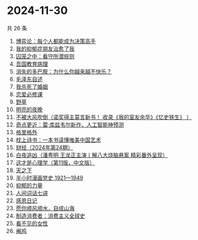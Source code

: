 # 2024-11-30

共 26 条

<!-- BEGIN WEREAD -->
<!-- 最后更新时间 2024-11-30 09:11:52 +0800 -->
1. [博弈论：每个人都能成为决策高手](https://weread.qq.com/web/bookDetail/5d332c2072575dbf5d33fe2)
1. [我的抑郁症朋友治愈了我](https://weread.qq.com/web/bookDetail/83032c30813ab95ffg015dfd)
1. [囚笼之中：看守所潜规则](https://weread.qq.com/web/bookDetail/50f32b10813ab95eag0154c9)
1. [吾国教育病理](https://weread.qq.com/web/bookDetail/212328f0813ab9640g0140aa)
1. [消失的多巴胺：为什么你越来越不快乐？](https://weread.qq.com/web/bookDetail/de1326c0813ab9641g0144d7)
1. [毛泽东自述](https://weread.qq.com/web/bookDetail/4de325a0813ab7379g0121da)
1. [我杀死了婚姻](https://weread.qq.com/web/bookDetail/5c932450813ab95d9g0104b3)
1. [恋爱必修课](https://weread.qq.com/web/bookDetail/77c32540813ab9481g01256f)
1. [野草](https://weread.qq.com/web/bookDetail/97f32d50726a21f197f3642)
1. [明亮的夜晚](https://weread.qq.com/web/bookDetail/2db32930813ab80f9g0165a3)
1. [不被大风吹倒（诺奖得主莫言新书！ 收录《我的室友余华》《忆史铁生》 ）](https://weread.qq.com/web/bookDetail/2c032e80813ab95aag019524)
1. [奇点更近：雷·库兹韦尔新作，人工智能神预测](https://weread.qq.com/web/bookDetail/30932ba0813ab9615g012cce)
1. [格里格外](https://weread.qq.com/web/bookDetail/e1f325e0813ab8ebag017cb1)
1. [枕上诗书：一本书读懂唯美中国艺术](https://weread.qq.com/web/bookDetail/fd732060813ab9583g0174c7)
1. [财经（2024年第24期）](https://weread.qq.com/web/bookDetail/5cf32b20813ab965dg010ad8)
1. [白夜追凶（潘粤明 王龙正主演丨解八大烧脑悬案 精彩番外呈现）](https://weread.qq.com/web/bookDetail/42332ea0813ab9608g0127d4)
1. [这才是心理学（第11版，中文版）](https://weread.qq.com/web/bookDetail/be232300813ab6c03g015645)
1. [天之下](https://weread.qq.com/web/bookDetail/4de326a0721770aa4de95f4)
1. [半小时漫画党史 1921—1949](https://weread.qq.com/web/bookDetail/6b432c2072706eb76b4e507)
1. [抑郁的力量](https://weread.qq.com/web/bookDetail/62b32d40813ab9624g015171)
1. [人间词话七讲](https://weread.qq.com/web/bookDetail/8433280071726b0d84344b8)
1. [感恩日记](https://weread.qq.com/web/bookDetail/fa932580813ab6c64g0109af)
1. [愿你顺风顺水，自成山海](https://weread.qq.com/web/bookDetail/31832b10813ab95eag0137f1)
1. [制造消费者：消费主义全球史](https://weread.qq.com/web/bookDetail/bc732ce0813ab6e0dg01666c)
1. [看不见的女性](https://weread.qq.com/web/bookDetail/f1532210813ab7439g018060)
1. [阉鸡](https://weread.qq.com/web/bookDetail/02132910813ab9516g018be3)
<!-- END WEREAD -->